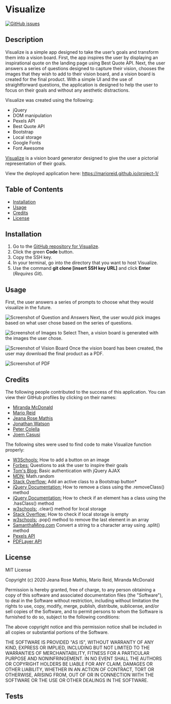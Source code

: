 # Visualize
[![GitHub issues](https://img.shields.io/github/issues/MarioReid/project-1)](https://github.com/MarioReid/project-1/issues)
## Description 
Visualize is a simple app designed to take the user’s goals and transform them into a vision board. First, the app inspires the user by displaying an inspirational quote on the landing page using Best Quote API. Next, the user answers a series of questions designed to capture their vision, chooses the images that they wish to add to their vision board, and a vision board is created for the final product.
With a simple UI and the use of straightforward questions, the application is designed to help the user to focus on their goals and without any aesthetic distractions.

Visualize was created using the following:
* jQuery
* DOM manipulation
* Pexels API
* Best Quote API
* Bootstrap
* Local storage
* Google Fonts
* Font Awesome

[Visualize](https://marioreid.github.io/project-1/) is a vision board generator designed to give the user a pictorial representation of their goals.

View the deployed application here: https://marioreid.github.io/project-1/

## Table of Contents
* [Installation](#installation)
* [Usage](#usage)
* [Credits](#credits)
* [License](#license)

## Installation
1. Go to the [GitHub repository for Visualize](https://github.com/MarioReid/project-1/issues).
2. Click the green **Code** button.
3. Copy the SSH key.
4. In your terminal, go into the directory that you want to host Visualize.
5. Use the command **git clone [insert SSH key URL]** and click **Enter** (*Requires Git*).
## Usage
First, the user answers a series of prompts to choose what they would visualize in the future.
<!-- Insert Screenshot -->
![Screenshot of Question and Answers]()
Next, the user would pick images based on what user chose based on the series of questions. 
<!-- Insert Screenshot -->
![Screenshot of Images to Select]()
Then, a vision board is generated with the images the user chose.
<!-- Insert Screenshot -->
![Screenshot of Vision Board]()
Once the vision board has been created, the user may download the final product as a PDF.
<!-- Insert Screenshot -->
![Screenshot of PDF]()
## Credits
The following people contributed to the success of this application. You can view their GitHub profiles by clicking on their names:
* [Miranda McDonald](https://github.com/mirandagrace-dev)
* [Mario Reid](https://github.com/MarioReid)
* [Jeana Rose Mathis](https://github.com/jeanarose)
* [Jonathan Watson](https://github.com/jonathanjwatson) 
* [Peter Colella](https://github.com/petercolella)
* [Joem Casusi](https://github.com/jmccasusi)

The following sites were used to find code to make Visualize function properly:
* [W3Schools:](https://www.w3schools.com/howto/howto_css_button_on_image.asp) How to add a button on an image
* [Forbes:](https://www.forbes.com/sites/forbescoachescouncil/2018/08/22/13-questions-to-ask-yourself-to-identify-the-right-goal/?sh=7aac34b9355e) Questions to ask the user to inspire their goals
* [Tom's Blog:](https://blog.abelotech.com/posts/basic-authentication-jquery-ajax/) Basic authentication with jQuery AJAX
* [MDN:](https://developer.mozilla.org/en-US/docs/Web/JavaScript/Reference/Global_Objects/Math/random) Math.random
* [Stack Overflow:](https://stackoverflow.com/questions/30950952/how-to-set-bootstrap-button-to-active-on-click-using-javascript) Add an active class to a Bootstrap button*
* [jQuery Documentation:](https://api.jquery.com/removeclass/) How to remove a class using the .removeClass() method
* [jQuery Documentation:](https://api.jquery.com/hasclass/) How to check if an element has a class using the .hasClass() method
* [w3schools:](https://www.w3schools.com/jsref/met_storage_clear.asp) .clear() method for local storage
* [Stack Overflow:](https://stackoverflow.com/questions/16010827/html5-localstorage-checking-if-a-key-exists) How to check if local storage is empty
* [w3schools:](https://www.w3schools.com/jsref/jsref_pop.asp#:~:text=The%20pop()%20method%20removes,use%20the%20shift()%20method.) .pop() method to remove the last element in an array
* [SamanthaMing.com](https://www.samanthaming.com/tidbits/83-4-ways-to-convert-string-to-character-array/) Convert a string to a character array using .split() method
* [Pexels API](https://www.pexels.com/api/)
* [PDFLayer API](https://pdflayer.com/)
## License
MIT License

Copyright (c) 2020 Jeana Rose Mathis, Mario Reid, Miranda McDonald

Permission is hereby granted, free of charge, to any person obtaining a copy
of this software and associated documentation files (the "Software"), to deal
in the Software without restriction, including without limitation the rights
to use, copy, modify, merge, publish, distribute, sublicense, and/or sell
copies of the Software, and to permit persons to whom the Software is
furnished to do so, subject to the following conditions:

The above copyright notice and this permission notice shall be included in all
copies or substantial portions of the Software.

THE SOFTWARE IS PROVIDED "AS IS", WITHOUT WARRANTY OF ANY KIND, EXPRESS OR
IMPLIED, INCLUDING BUT NOT LIMITED TO THE WARRANTIES OF MERCHANTABILITY,
FITNESS FOR A PARTICULAR PURPOSE AND NONINFRINGEMENT. IN NO EVENT SHALL THE
AUTHORS OR COPYRIGHT HOLDERS BE LIABLE FOR ANY CLAIM, DAMAGES OR OTHER
LIABILITY, WHETHER IN AN ACTION OF CONTRACT, TORT OR OTHERWISE, ARISING FROM,
OUT OF OR IN CONNECTION WITH THE SOFTWARE OR THE USE OR OTHER DEALINGS IN THE
SOFTWARE.
## Tests